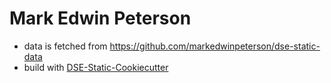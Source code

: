 # Mark Edwin Peterson



* data is fetched from https://github.com/markedwinpeterson/dse-static-data
* build with [DSE-Static-Cookiecutter](https://github.com/acdh-oeaw/dse-static-cookiecutter)
